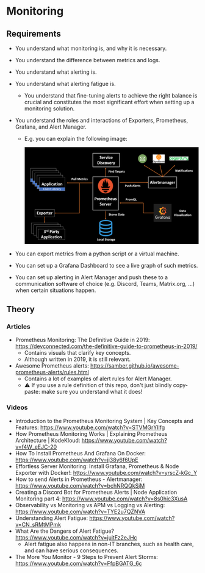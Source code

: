 # Monitoring

## Requirements

-   You understand what monitoring is, and why it is necessary.
-   You understand the difference between metrics and logs.
-   You understand what alerting is.
-   You understand what alerting fatigue is.
    -   You understand that fine-tuning alerts to achieve the right balance is crucial and constitutes the most significant effort when setting up a monitoring solution.
-   You understand the roles and interactions of Exporters, Prometheus, Grafana, and Alert Manager.

    -   E.g. you can explain the following image:

        ![](./assets/06/prometheus-architecture.webp)

-   You can export metrics from a python script or a virtual machine.
-   You can set up a Grafana Dashboard to see a live graph of such metrics.
-   You can set up alerting in Alert Manager and push these to a communication software of choice (e.g. Discord, Teams, Matrix.org, ...) when certain situations happen.

## Theory

### Articles

-   Prometheus Monitoring: The Definitive Guide in 2019: https://devconnected.com/the-definitive-guide-to-prometheus-in-2019/
    -   Contains visuals that clarify key concepts.
    -   Although written in 2019, it is still relevant.
-   Awesome Prometheus alerts: https://samber.github.io/awesome-prometheus-alerts/rules.html
    -   Contains a lot of examples of alert rules for Alert Manager.
    -   :warning: If you use a rule definition of this repo, don't just blindly copy-paste: make sure you understand what it does!

### Videos

-   Introduction to the Prometheus Monitoring System | Key Concepts and Features: https://www.youtube.com/watch?v=STVMGrYIlfg
-   How Prometheus Monitoring Works | Explaining Prometheus Architecture | KodeKloud: https://www.youtube.com/watch?v=f4W_eEJC-20
-   How To Install Prometheus And Grafana On Docker: https://www.youtube.com/watch?v=jj38y6f6UpE
-   Effortless Server Monitoring: Install Grafana, Prometheus & Node Exporter with Docker!: https://www.youtube.com/watch?v=yrscZ-kGc_Y
-   How to send Alerts in Prometheus - Alertmanager: https://www.youtube.com/watch?v=bchNRQQkSjM
-   Creating a Discord Bot for Prometheus Alerts | Node Application Monitoring part 4: https://www.youtube.com/watch?v=8s0hic3XusA
-   Observability vs Monitoring vs APM vs Logging vs Alerting: https://www.youtube.com/watch?v=TYE2u7QZNVA
-   Understanding Alert Fatigue: https://www.youtube.com/watch?v=CN_sRMtMPmk
-   What Are the Dangers of Alert Fatigue? https://www.youtube.com/watch?v=juitFz2eJHc
    -   Alert fatigue also happens in non-IT branches, such as health care, and can have serious consequences.
-   The More You Monitor - 9 Steps to Prevent Alert Storms: https://www.youtube.com/watch?v=FfpBGATG_6c
